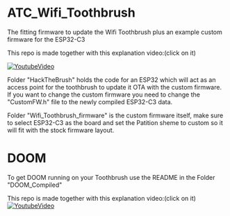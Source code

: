 # ATC_Wifi_Toothbrush
The fitting firmware to update the Wifi Toothbrush plus an example custom firmware for the ESP32-C3

This repo is made together with this explanation video:(click on it)

[![YoutubeVideo](https://img.youtube.com/vi/-qvn0YUiH5o/0.jpg)](https://www.youtube.com/watch?v=-qvn0YUiH5o)


Folder "HackTheBrush" holds the code for an ESP32 which will act as an access point for the toothbrush to update it OTA with the custom firmware.
If you want to change the custom firmware you need to change the "CustomFW.h" file to the newly compiled ESP32-C3 data.

Folder "Wifi_Toothbrush_firmware" is the custom firmware itself, make sure to select ESP32-C3 as the board and set the Patition sheme to custom so it will fit with the stock firmware layout.

# DOOM
To get DOOM running on your Toothbrush use the README in the Folder "DOOM_Compiled"

This repo is made together with this explanation video:(click on it)
[![YoutubeVideo](https://img.youtube.com/vi/cO-Are8053g/0.jpg)](https://www.youtube.com/watch?v=cO-Are8053g)